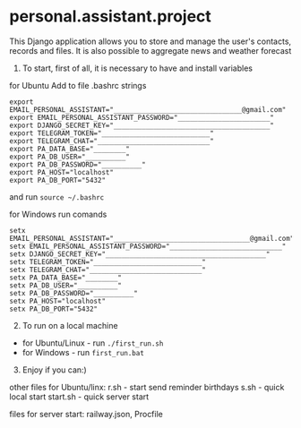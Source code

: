 # personal.assistant.project

This Django application allows you to store and manage the user's contacts, records and files. It is also possible to aggregate news and weather forecast


1. To start, first of all, it is necessary to have and install variables

for Ubuntu Add to file .bashrc strings
```
export EMAIL_PERSONAL_ASSISTANT="________________________________@gmail.com"
export EMAIL_PERSONAL_ASSISTANT_PASSWORD="_______________________"
export DJANGO_SECRET_KEY="_______________________________________"
export TELEGRAM_TOKEN="___________________________"
export TELEGRAM_CHAT="____________________________"
export PA_DATA_BASE="________"
export PA_DB_USER="__________"
export PA_DB_PASSWORD="__________"
export PA_HOST="localhost"
export PA_DB_PORT="5432"
```
and run `source ~/.bashrc`

for Windows run comands
```
setx EMAIL_PERSONAL_ASSISTANT="__________________________________@gmail.com"
setx EMAIL_PERSONAL_ASSISTANT_PASSWORD="____________________________"
setx DJANGO_SECRET_KEY="________________________________________"
setx TELEGRAM_TOKEN="___________________________"
setx TELEGRAM_CHAT="____________________________"
setx PA_DATA_BASE="________"
setx PA_DB_USER="__________"
setx PA_DB_PASSWORD="__________"
setx PA_HOST="localhost"
setx PA_DB_PORT="5432"
```

2. To run on a local machine
- for Ubuntu/Linux - run `./first_run.sh`
- for Windows - run `first_run.bat`

3. Enjoy if you can:)


other files for Ubuntu/linx:
r.sh - start send reminder birthdays
s.sh - quick local start
start.sh - quick server start

files for server start:
railway.json, Procfile